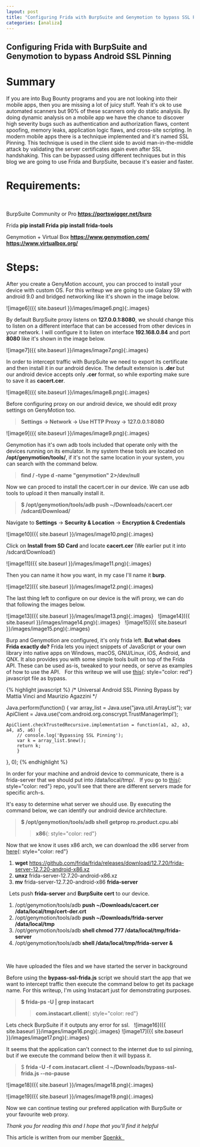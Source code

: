 ```yaml
---
layout: post
title: "Configuring Frida with BurpSuite and Genymotion to bypass SSL Pinning"
categories: [analiza]
---
```

## Configuring Frida with BurpSuite and Genymotion to bypass Android SSL Pinning

# Summary
If you are into Bug Bounty programs and you are not looking into their mobile apps, then you are missing a lot of juicy stuff. Yeah it's ok to use automated scanners but 90% of these scanners only do static analysis. By doing dynamic analysis on a mobile app we have the chance to discover high severity bugs such as authentication and authorization flaws, content spoofing, memory leaks, application logic flaws, and cross-site scripting. In modern mobile apps there is a technique implemented and it's named SSL Pinning. This technique is used in the client side to avoid man-in-the-middle attack by validating the server certificates again even after SSL handshaking. This can be bypassed using different techniques but in this blog we are going to use Frida and BurpSuite, because it's easier and faster.


# Requirements:
&nbsp;

BurpSuite Community or Pro
**https://portswigger.net/burp**
&nbsp;

Frida
**pip install Frida**
**pip install frida-tools**
&nbsp;

Genymotion + Virtual Box
**https://www.genymotion.com/**
**https://www.virtualbox.org/**
&nbsp;

# Steps:
After you create a GenyMotion account, you can procced to install your device with custom OS. For this writeup we are going to use Galaxy S9 with android 9.0 and bridged networking like it's shown in the image below.
&nbsp;

![image6]({{ site.baseurl }}/images/image6.png){:.images}
&nbsp;

By default BurpSuite proxy listens on **127.0.0.1:8080**, we should change this to listen on a different interface that can be accessed from other devices in your network. I will configure it to listen on interface **192.168.0.84** and port **8080** like it's shown in the image below.
&nbsp;

![image7]({{ site.baseurl }}/images/image7.png){:.images}
&nbsp;

In order to intercept traffic with BurpSuite we need to export its certificate and then install it in our android device. The default extension is **.der** but our android device accepts only **.cer** format, so while exporting make sure to save it as **cacert.cer**.
&nbsp;

![image8]({{ site.baseurl }}/images/image8.png){:.images}
&nbsp;

Before configuring proxy on our android device, we should edit proxy settings on GenyMotion too.
> **Settings -> Network -> Use HTTP Proxy -> 127.0.0.1:8080**
&nbsp;

![image9]({{ site.baseurl }}/images/image9.png){:.images}
&nbsp;

Genymotion has it's own adb tools included that operate only with the devices running on its emulator. In my system these tools are located on **/opt/genymotion/tools/**, if it's not the same location in your system, you can search with the command below.
> **find / -type d -name "genymotion" 2>/dev/null**
&nbsp;

Now we can proced to install the cacert.cer in our device. We can use adb tools to upload it then manually install it.
> **$ /opt/genymotion/tools/adb push ~/Downloads/cacert.cer /sdcard/Download/**
&nbsp;

Navigate to **Settings** -> **Security & Location** -> **Encryption & Credentials**
&nbsp;

![image10]({{ site.baseurl }}/images/image10.png){:.images}
&nbsp;

Click on **Install from SD Card** and locate **cacert.cer** (We earlier put it into /sdcard/Download/)
&nbsp;

![image11]({{ site.baseurl }}/images/image11.png){:.images}
&nbsp;

Then you can name it how you want, in my case I'll name it **burp**.
&nbsp;

![image12]({{ site.baseurl }}/images/image12.png){:.images}
&nbsp;

The last thing left to configure on our device is the wifi proxy, we can do that following the images below.
&nbsp;

![image13]({{ site.baseurl }}/images/image13.png){:.images}
&nbsp;
![image14]({{ site.baseurl }}/images/image14.png){:.images}
&nbsp;
![image15]({{ site.baseurl }}/images/image15.png){:.images}
&nbsp;

Burp and Genymotion are configured, it's only frida left.
**But what does Frida exactly do?** Frida lets you inject snippets of JavaScript or your own library into native apps on Windows, macOS, GNU/Linux, iOS, Android, and QNX. It also provides you with some simple tools built on top of the Frida API. These can be used as-is, tweaked to your needs, or serve as examples of how to use the API.
&nbsp;
For this writeup we will use [this](https://codeshare.frida.re/@sowdust/universal-android-ssl-pinning-bypass-2/){: style="color: red"} javascript file as bypass.
&nbsp;

{% highlight javascript %}
/*
   Universal Android SSL Pinning Bypass
   by Mattia Vinci and Maurizio Agazzini
*/

Java.perform(function() {
    var array_list = Java.use("java.util.ArrayList");
    var ApiClient = Java.use('com.android.org.conscrypt.TrustManagerImpl');

    ApiClient.checkTrustedRecursive.implementation = function(a1, a2, a3, a4, a5, a6) {
        // console.log('Bypassing SSL Pinning');
        var k = array_list.$new();
        return k;
        }
}, 0);
{% endhighlight %}
&nbsp;

In order for your machine and android device to communicate, there is a frida-server that we should put into /data/local/tmp/.
&nbsp;
If you go to [this](https://github.com/frida/frida/releases){: style="color: red"} repo, you'll see that there are different servers made for specific arch-s.
&nbsp;

It's easy to determine what server we should use. By executing the command below, we can identify our android device architecture.
> **$ /opt/genymotion/tools/adb shell getprop ro.product.cpu.abi**
>> **x86**{: style="color: red"}
&nbsp;

Now that we know it uses x86 arch, we can download the x86 server from [here](https://github.com/frida/frida/releases/download/12.7.20/frida-server-12.7.20-android-x86.xz){: style="color: red"}
&nbsp;

1. **wget** https://github.com/frida/frida/releases/download/12.7.20/frida-server-12.7.20-android-x86.xz
2. **unxz** frida-server-12.7.20-android-x86.xz
3. **mv** frida-server-12.7.20-android-x86 **frida-server**

&nbsp;
Lets push **frida-server** and **BurpSuite cert** to our device.
&nbsp;
1. /opt/genymotion/tools/adb **push ~/Downloads/cacert.cer /data/local/tmp/cert-der.crt**
2. /opt/genymotion/tools/adb **push ~/Downloads/frida-server /data/local/tmp**
3. /opt/genymotion/tools/adb **shell chmod 777 /data/local/tmp/frida-server**
4. /opt/genymotion/tools/adb **shell /data/local/tmp/frida-server &**

&nbsp;

We have uploaded the files and we have started the server in background
&nbsp;

Before using the **bypass-ssl-frida.js** script we should start the app that we want to intercept traffic then execute the command below to get its package name. For this writeup, I'm using Instacart just for demonstrating purposes.
> **$ frida-ps -U | grep instacart**                                                                     
>> **com.instacart.client**{: style="color: red"}
&nbsp;

Lets check BurpSuite if it outputs any error for ssl.
&nbsp;
![image16]({{ site.baseurl }}/images/image16.png){:.images}
![image17]({{ site.baseurl }}/images/image17.png){:.images}
&nbsp;

It seems that the application can't connect to the internet due to ssl pinning, but if we execute the command below then it will bypass it.
&nbsp;
> $ **frida -U -f com.instacart.client -l ~/Downloads/bypass-ssl-frida.js --no-pause**
&nbsp;

![image18]({{ site.baseurl }}/images/image18.png){:.images}
&nbsp;

![image19]({{ site.baseurl }}/images/image19.png){:.images}
&nbsp;

Now we can continue testing our prefered application with BurpSuite or your favourite web proxy.
&nbsp;

*Thank you for reading this and I hope that you'll find it helpful*
&nbsp;

This article is written from our member <a href="https://twitter.com/spenkkkkk">Spenkk
&nbsp;
